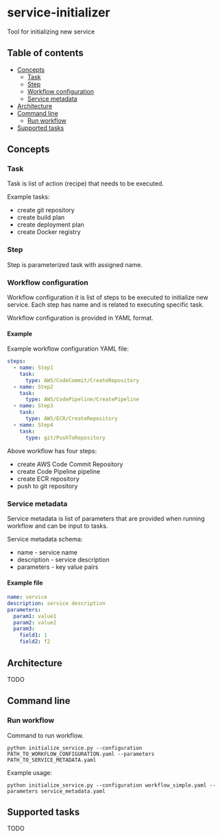 # service-initializer

Tool for initializing new service

## Table of contents

- [Concepts](#concepts)
    * [Task](#task)
    * [Step](#step)
    * [Workflow configuration](#workflow-configuration)
    * [Service metadata](#service-metadata)
- [Architecture](#architecture)
- [Command line](#command-line)
    * [Run workflow](#run-workflow)
- [Supported tasks](#supported-tasks)

## Concepts

### Task

Task is list of action (recipe) that needs to be executed.

Example tasks:
- create git repository
- create build plan
- create deployment plan
- create Docker registry

### Step

Step is parameterized task with assigned name.

### Workflow configuration

Workflow configuration it is list of steps to be executed to initialize new service.
Each step has name and is related to executing specific task.

Workflow configuration is provided in YAML format.

#### Example

Example workflow configuration YAML file:

```yaml
steps:
  - name: Step1
    task:
      type: AWS/CodeCommit/CreateRepository
  - name: Step2
    task:
      type: AWS/CodePipeline/CreatePipeline
  - name: Step3
    task:
      type: AWS/ECR/CreateRepository
  - name: Step4
    task:
      type: git/PushToRepository
```

Above workflow has four steps:
- create AWS Code Commit Repository
- create Code Pipeline pipeline
- create ECR repository
- push to git repository

### Service metadata

Service metadata is list of parameters that are provided when running workflow and can be input to tasks.

Service metadata schema:
- name - service name
- description - service description
- parameters - key value pairs

#### Example file

```yaml
name: service
description: service description
parameters:
  param1: value1
  param2: value2
  param3:
    field1: 1
    field2: f2
```

## Architecture

TODO

## Command line

### Run workflow

Command to run workflow.

    python initialize_service.py --configuration PATH_TO_WORKFLOW_CONFIGURATION.yaml --parameters PATH_TO_SERVICE_METADATA.yaml

Example usage:

    python initialize_service.py --configuration workflow_simple.yaml --parameters service_metadata.yaml

## Supported tasks

TODO
